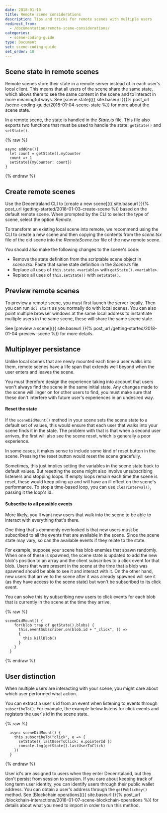 ```yaml
---
date: 2018-01-10
title: Remote scene considerations
description: Tips and tricks for remote scenes with multiple users
redirect_from:
  - /documentation/remote-scene-considerations/
categories:
  - scene-coding-guide
type: Document
set: scene-coding-guide
set_order: 10
---
```


## Scene state in remote scenes

Remote scenes store their state in a remote server instead of in each user's local client. This means that all users of the scene share the same state, which allows them to see the same content in the scene and to interact in more meaningful ways. See [scene state]({{ site.baseurl }}{% post_url /scene-coding-guide/2018-01-04-scene-state %}) for more about the scene state.

In a remote scene, the state is handled in the _State.ts_ file. This file also exports two functions that must be used to handle the state: `getState()` and `setState()`.

{% raw %}

```tsx
async addOne(){
  let count = getState().myCounter
  count =+ 1
  setState({myCounter: count})
}
```

{% endraw %}

## Create remote scenes

Use the Decentraland CLI to [create a new scene]({{ site.baseurl }}{% post_url /getting-started/2018-01-03-create-scene %}) based on the default remote scene. When prompted by the CLI to select the type of scene, select the option _Remote_.

To transform an existing local scene into remote, we recommend using the CLI to create a new scene and then copying the contents from the _scene.tsx_ file of the old scene into the _RemoteScene.tsx_ file of the new remote scene.

You should also make the following changes to the scene's code:

- Remove the state definition from the scriptable scene object in _scene.tsx_. Paste that same state definition in the _Scene.ts_ file.
- Replace all uses of `this.state.<variable>` with `getState().<variable>`.
- Replace all uses of `this.setState()` with `setState()`.

## Preview remote scenes

To preview a remote scene, you must first launch the server locally. Then you can run `dcl start` as you normally do with local scenes. You can also point multiple browser windows at the same local address to instantiate multiple users in the same scene, these will share the same scene state.

See [preview a scene]({{ site.baseurl }}{% post_url /getting-started/2018-01-04-preview-scene %}) for more details.

## Multiplayer persistance

Unlike local scenes that are newly mounted each time a user walks into them, remote scenes have a life span that extends well beyond when the user enters and leaves the scene.

You must therefore design the experience taking into account that users won't always find the scene in the same initial state.
Any changes made to the scene will linger on for other users to find, you must make sure that these don't interfere with future user's experiences in an undesired way.

#### Reset the state

If the `sceneDidMount()` method in your scene sets the scene state to a default set of values, this would ensure that each user that walks into your scene finds it in the state. The problem with that is that when a second user arrives, the first will also see the scene reset, which is generally a poor experience.

In some cases, it makes sense to include some kind of reset button in the scene. Pressing the reset button would reset the scene gracefully.

Sometimes, this just implies setting the variables in the scene state back to default values. But resetting the scene might also involve unsubscribing listeners and stopping loops. If empty loops remain each time the scene is reset, these would keep piling up and will have an ill effect on the scene's performance. To stop a time-based loop, you can use `clearInterval()`, passing it the loop's id.

#### Subscribe to all possible events

More likely, you'll want new users that walk into the scene to be able to interact with everything that's there.

One thing that's commonly overlooked is that new users must be subscribed to all the events that are available in the scene. Since the scene state may vary, so can the available events if they relate to the state.

For example, suppose your scene has blob enemies that spawn randomly. When one of these is spawned, the scene state is updated to add the new blob's position to an array and the client subscribes to a click event for that blob. Users that were present in the scene at the time that a blob was spawned should be able to see it and interact with it. On the other hand, new users that arrive to the scene after it was already spawned will see it (as they have access to the scene state) but won't be subscribed to its click event.

You can solve this by subscribing new users to click events for each blob that is currently in the scene at the time they arrive.

{% raw %}

```tsx
sceneDidMount() {
    for(blob trap of getState().blobs) {
      this.eventSubscriber.on(blob.id + "_click", () =>
      {
        this.killBlob()
      }
    }
  }
```

{% endraw %}

## User distinction

When multiple users are interacting with your scene, you might care about which user performed what action.

You can extract a user's id from an event when listening to events through `subscribeTo()`. For example, the example below listens for click events and registers the user's id in the scene state.

{% raw %}

```tsx
  async sceneDidMount() {
    this.subscribeTo("click", e => {
      setState({ lastUserToClick: e.pointerId })
      console.log(getState().lastUserToClick)
    })
  }
```

{% endraw %}

User id's are assigned to users when they enter Decenrtaland, but they don't persist from session to session. If you care about keeping track of long term user identity, you can identify users through their public wallet address. You can obtain a user's address through the `getPublicKey()` method. See [Blockchain operations]({{ site.baseurl }}{% post_url /blockchain-interactions/2018-01-07-scene-blockchain-operations %}) for details about what you need to import in order to run this method.
